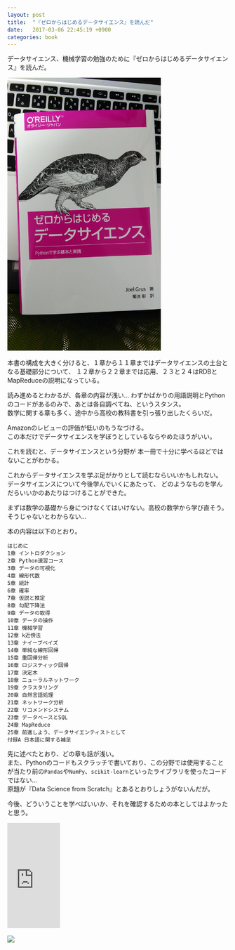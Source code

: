 ```yaml
---
layout: post
title:  "『ゼロからはじめるデータサイエンス』を読んだ"
date:   2017-03-06 22:45:19 +0900
categories: book
---
```


データサイエンス、機械学習の勉強のために『ゼロからはじめるデータサイエンス』を読んだ。

<img src="/public/image/20170306/datascience.jpg" alt="datascience" width="350">

本書の構成を大きく分けると、１章から１１章まではデータサイエンスの土台となる基礎部分について、
１２章から２２章までは応用、２３と２４はRDBとMapReduceの説明になっている。

読み進めるとわかるが、各章の内容が浅い…
わずかばかりの用語説明とPythonのコードがあるのみで、あとは各自調べてね、というスタンス。  
数学に関する章も多く、途中から高校の教科書を引っ張り出したくらいだ。  

Amazonのレビューの評価が低いのもうなづける。  
この本だけでデータサイエンスを学ぼうとしているならやめたほうがいい。  

これを読むと、データサイエンスという分野が
本一冊で十分に学べるほどではないことがわかる。

これからデータサイエンスを学ぶ足がかりとして読むならいいかもしれない。
データサイエンスについて今後学んでいくにあたって、
どのようなものを学んだらいいかのあたりはつけることができた。

まずは数学の基礎から身につけなくてはいけない。高校の数学から学び直そう。  
そうじゃないとわからない…

本の内容は以下のとおり。
```
はじめに
1章 イントロダクション
2章 Python速習コース
3章 データの可視化
4章 線形代数
5章 統計
6章 確率
7章 仮説と推定
8章 勾配下降法
9章 データの取得
10章 データの操作
11章 機械学習
12章 k近傍法
13章 ナイーブベイズ
14章 単純な線形回帰
15章 重回帰分析
16章 ロジスティック回帰
17章 決定木
18章 ニューラルネットワーク
19章 クラスタリング
20章 自然言語処理
21章 ネットワーク分析
22章 リコメンドシステム
23章 データベースとSQL
24章 MapReduce
25章 前進しよう、データサイエンティストとして
付録A 日本語に関する補足
```

先に述べたとおり、どの章も話が浅い。  
また、Pythonのコードもスクラッチで書いており、この分野では使用することが当たり前の`Pandas`や`NumPy`、`scikit-learn`といったライブラリを使ったコードではない…  
原題が『Data Science from Scratch』とあるとおりしょうがないんだが。

今後、どういうことを学べばいいか、それを確認するための本としてはよかったと思う。

<iframe style="width:120px;height:240px;" marginwidth="0" marginheight="0" scrolling="no" frameborder="0" src="https://rcm-fe.amazon-adsystem.com/e/cm?ref=qf_sp_asin_til&t=pinekta01-22&m=amazon&o=9&p=8&l=as1&IS1=1&detail=1&asins=4873117860&linkId=9cf94a649987db0f90d2f5e7011715a7&bc1=ffffff&lt1=_blank&fc1=333333&lc1=0066c0&bg1=ffffff&f=ifr">
    </iframe>

<a target="_blank"  href="https://www.amazon.co.jp/gp/product/4873117860/ref=as_li_tl?ie=UTF8&camp=247&creative=1211&creativeASIN=4873117860&linkCode=as2&tag=pinekta01-22&linkId=c15da99ed208f8e107b1b845efd178dc"><img border="0" src="//ws-fe.amazon-adsystem.com/widgets/q?_encoding=UTF8&MarketPlace=JP&ASIN=4873117860&ServiceVersion=20070822&ID=AsinImage&WS=1&Format=_SL250_&tag=pinekta01-22" ></a><img src="//ir-jp.amazon-adsystem.com/e/ir?t=pinekta01-22&l=am2&o=9&a=4873117860" width="1" height="1" border="0" alt="" style="border:none !important; margin:0px !important;" />
